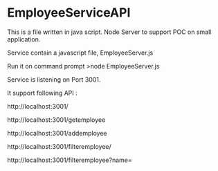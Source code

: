 # EmployeeServiceAPI
This is a file written in java script. Node Server to support POC on small application.

Service contain a javascript file, EmployeeServer.js

Run it on command prompt >node EmployeeServer.js

Service is listening on Port 3001.

It support following API :

http://localhost:3001/

http://localhost:3001/getemployee

http://localhost:3001/addemployee

http://localhost:3001/filteremployee/<employee name>
  
http://localhost:3001/filteremployee?name=<employee name>  
  
